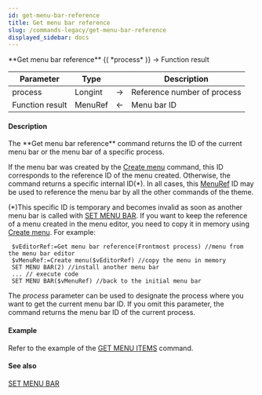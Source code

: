 ```yaml
---
id: get-menu-bar-reference
title: Get menu bar reference
slug: /commands-legacy/get-menu-bar-reference
displayed_sidebar: docs
---
```


<!--REF #_command_.Get menu bar reference.Syntax-->**Get menu bar reference** {( *process* )} -> Function result<!-- END REF-->
<!--REF #_command_.Get menu bar reference.Params-->
| Parameter | Type |  | Description |
| --- | --- | --- | --- |
| process | Longint | &rarr; | Reference number of process |
| Function result | MenuRef | &larr; | Menu bar ID |

<!-- END REF-->

#### Description 

<!--REF #_command_.Get menu bar reference.Summary-->The **Get menu bar reference** command returns the ID of the current menu bar or the menu bar of a specific process.<!-- END REF-->

If the menu bar was created by the [Create menu](create-menu.md) command, this ID corresponds to the reference ID of the menu created. Otherwise, the command returns a specific internal ID(\*). In all cases, this [MenuRef](# "Unique ID (16-character alphanumeric) of a menu") ID may be used to reference the menu bar by all the other commands of the theme.

(\*)This specific ID is temporary and becomes invalid as soon as another menu bar is called with [SET MENU BAR](set-menu-bar.md). If you want to keep the reference of a menu created in the menu editor, you need to copy it in memory using [Create menu](create-menu.md). For example:  

```4d
 $vEditorRef:=Get menu bar reference(Frontmost process) //menu from the menu bar editor
 $vMenuRef:=Create menu($vEditorRef) //copy the menu in memory
 SET MENU BAR(2) //install another menu bar
 ... // execute code
 SET MENU BAR($vMenuRef) //back to the initial menu bar
```

The *process* parameter can be used to designate the process where you want to get the current menu bar ID. If you omit this parameter, the command returns the menu bar ID of the current process.

#### Example 

Refer to the example of the [GET MENU ITEMS](get-menu-items.md) command.

#### See also 

[SET MENU BAR](set-menu-bar.md)  